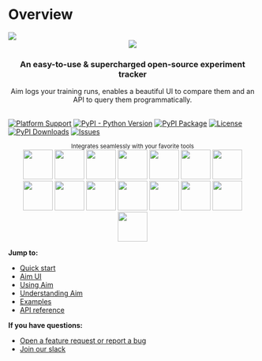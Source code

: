 # Overview

<img referrerpolicy="no-referrer-when-downgrade" src="https://static.scarf.sh/a.png?x-pxid=0df03530-c22f-47c2-9db5-b0b923dde002" />

<div align="center">
  <img src="https://user-images.githubusercontent.com/13848158/154338760-edfe1885-06f3-4e02-87fe-4b13a403516b.png">
  <h3>An easy-to-use & supercharged open-source experiment tracker</h3>
  Aim logs your training runs, enables a beautiful UI to compare them and an API to query them programmatically.
</div>

<br/>

[![Platform Support](https://img.shields.io/badge/platform-Linux%20%7C%20macOS-blue)]()
[![PyPI - Python Version](https://img.shields.io/pypi/pyversions/aim)](https://pypi.org/project/aim/)
[![PyPI Package](https://img.shields.io/pypi/v/aim?color=yellow)](https://pypi.org/project/aim/)
[![License](https://img.shields.io/badge/License-Apache%202.0-orange.svg)](https://opensource.org/licenses/Apache-2.0)
[![PyPI Downloads](https://img.shields.io/pypi/dw/aim?color=green)](https://pypi.org/project/aim/)
[![Issues](https://img.shields.io/github/issues/aimhubio/aim)](http://github.com/aimhubio/aim/issues)

<div align="center">
  <sub>Integrates seamlessly with your favorite tools</sub><br/>
  <img src="https://user-images.githubusercontent.com/13848158/155354389-d0301620-77ea-4629-a743-f7aa249e14b5.png" width="60" />
  <img src="https://user-images.githubusercontent.com/13848158/155354496-b39d7b1c-63ef-40f0-9e59-c08d2c5e337c.png" width="60" />
  <img src="https://user-images.githubusercontent.com/13848158/155354380-3755c741-6960-42ca-b93e-84a8791f088c.png" width="60" />
  <img src="https://user-images.githubusercontent.com/13848158/155354342-7df0ef5e-63d2-4df7-b9f1-d2fc0e95f53f.png" width="60" />
  <img src="https://user-images.githubusercontent.com/13848158/155354392-afbff3de-c845-4d86-855d-53df569f91d1.png" width="60" />
  <img src="https://user-images.githubusercontent.com/13848158/155354355-89210506-e7e5-4d37-b2d6-ad3fda62ef13.png" width="60" />
  <img src="https://user-images.githubusercontent.com/13848158/155354397-8af8e1d3-4067-405e-9d42-1f131663ed22.png" width="60" />
  <br/>
  <img src="https://user-images.githubusercontent.com/13848158/155354513-f7486146-3891-4f3f-934f-e58bbf9ce695.png" width="60" />
  <img src="https://user-images.githubusercontent.com/13848158/155354500-c0471ce6-b2ce-4172-b9e4-07a197256303.png" width="60" />
  <img src="https://user-images.githubusercontent.com/13848158/155354361-9f911785-008d-4b75-877e-651e026cf47e.png" width="60" />
  <img src="https://user-images.githubusercontent.com/13848158/155354373-1879ae61-b5d1-41f0-a4f1-04b639b6f05e.png" width="60" />
  <img src="https://user-images.githubusercontent.com/13848158/155354483-75d9853f-7154-4d95-8190-9ad7a73d6654.png" width="60" />
  <img src="https://user-images.githubusercontent.com/13848158/155354329-cf7c3352-a72a-478d-82a7-04e3833b03b7.png" width="60" />
  <img src="https://user-images.githubusercontent.com/13848158/155354349-dcdf3bc3-d7a9-4f34-8258-4824a57f59c7.png" width="60" />
  <img src="https://user-images.githubusercontent.com/13848158/155354471-518f1814-7a41-4b23-9caf-e516507343f1.png" width="60" />
</div>

**Jump to:**
- [Quick start](quick_start/setup.html)
- [Aim UI](ui/overview.html)
- [Using Aim](using/manage_runs.html)
- [Understanding Aim](understanding/overview.html)
- [Examples](examples/images_explorer_gan.html)
- [API reference](refs/cli.html)

**If you have questions:**
- [Open a feature request or report a bug](https://github.com/aimhubio/aim/issues)
- [Join our slack](https://slack.aimstack.io/)
